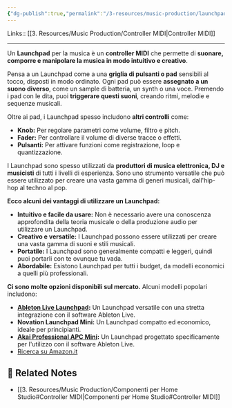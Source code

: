 ```yaml
---
{"dg-publish":true,"permalink":"/3-resources/music-production/launchpad/"}
---
```


Links:: [[3. Resources/Music Production/Controller MIDI\|Controller MIDI]]

---
Un **Launchpad** per la musica è un **controller MIDI** che permette di **suonare, comporre e manipolare la musica in modo intuitivo e creativo**.

Pensa a un Launchpad come a una **griglia di pulsanti o pad** sensibili al tocco, disposti in modo ordinato. Ogni pad può essere **assegnato a un suono diverso**, come un sample di batteria, un synth o una voce. Premendo i pad con le dita, puoi **triggerare questi suoni**, creando ritmi, melodie e sequenze musicali.

Oltre ai pad, i Launchpad spesso includono **altri controlli** come:

- **Knob:** Per regolare parametri come volume, filtro e pitch.
- **Fader:** Per controllare il volume di diverse tracce o effetti.
- **Pulsanti:** Per attivare funzioni come registrazione, loop e quantizzazione.

I Launchpad sono spesso utilizzati da **produttori di musica elettronica, DJ e musicisti** di tutti i livelli di esperienza. Sono uno strumento versatile che può essere utilizzato per creare una vasta gamma di generi musicali, dall'hip-hop al techno al pop.

**Ecco alcuni dei vantaggi di utilizzare un Launchpad:**

- **Intuitivo e facile da usare:** Non è necessario avere una conoscenza approfondita della teoria musicale o della produzione audio per utilizzare un Launchpad.
- **Creativo e versatile:** I Launchpad possono essere utilizzati per creare una vasta gamma di suoni e stili musicali.
- **Portatile:** I Launchpad sono generalmente compatti e leggeri, quindi puoi portarli con te ovunque tu vada.
- **Abordabile:** Esistono Launchpad per tutti i budget, da modelli economici a quelli più professionali.

**Ci sono molte opzioni disponibili sul mercato.** Alcuni modelli popolari includono:

- **[Ableton Live Launchpad](https://www.ableton.com/en/products/controllers/launchpad/):** Un Launchpad versatile con una stretta integrazione con il software Ableton Live.
- **Novation Launchpad Mini:** Un Launchpad compatto ed economico, ideale per principianti.
- **[Akai Professional APC Mini](https://www.strumentimusicali.net/product_info.php/products_id/172055/akai-apc-mini-mkii.html):** Un Launchpad progettato specificamente per l'utilizzo con il software Ableton Live.
- [Ricerca su Amazon.it](https://www.amazon.it/launchpad/s?k=launchpad)




## 🔗 Related Notes

- [[3. Resources/Music Production/Componenti per Home Studio#Controller MIDI\|Componenti per Home Studio#Controller MIDI]]


